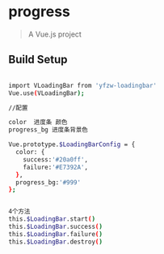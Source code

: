 # progress

> A Vue.js project

## Build Setup

``` bash

import VLoadingBar from 'yfzw-loadingbar'
Vue.use(VLoadingBar);

//配置

color  进度条 颜色 
progress_bg 进度条背景色

Vue.prototype.$LoadingBarConfig = {
  color: {
    success:'#20a0ff',
    failure:'#E7392A',
  },
  progress_bg:'#999'
};


4个方法
this.$LoadingBar.start()   
this.$LoadingBar.success()
this.$LoadingBar.failure()
this.$LoadingBar.destroy()


```


